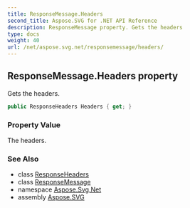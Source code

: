 ```yaml
---
title: ResponseMessage.Headers
second_title: Aspose.SVG for .NET API Reference
description: ResponseMessage property. Gets the headers
type: docs
weight: 40
url: /net/aspose.svg.net/responsemessage/headers/
---
```

## ResponseMessage.Headers property

Gets the headers.

```csharp
public ResponseHeaders Headers { get; }
```

### Property Value

The headers.

### See Also

* class [ResponseHeaders](../../responseheaders/)
* class [ResponseMessage](../)
* namespace [Aspose.Svg.Net](../../../aspose.svg.net/)
* assembly [Aspose.SVG](../../../)
